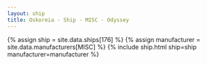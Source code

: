 ```yaml
---
layout: ship
title: Oskoreia - Ship - MISC - Odyssey
---
```

{% assign ship = site.data.ships[176] %}
{% assign manufacturer = site.data.manufacturers[MISC] %}
{% include ship.html ship=ship manufacturer=manufacturer %}

